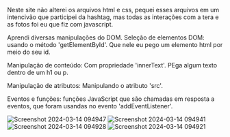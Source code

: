 Neste site não alterei os arquivos html e css, pequei esses arquivos em um intencivão que participei da hashtag, mas todas as interações com a tera e as fotos foi eu que fiz com javascript.

Aprendi diversas manipulações do DOM.
Seleção de elementos DOM: usando o método 'getElementById'. Que nele eu pego um elemento html por meio do seu id.

Manipulação de conteúdo: Com propriedade 'innerText'. PEga algum texto dentro de um h1 ou p.

Manipulação de atributos: Manipulando o atributo 'src'.

Eventos e funções: funções JavaScript que são chamadas em resposta a eventos, que foram usandas no evento 'addEventListener'.


![Screenshot 2024-03-14 094947](https://github.com/Alexandre-Konrath/Site-Apple-Smartwatch/assets/160286787/ba71f7c5-6dba-4069-90ba-29f051d77b6a)
![Screenshot 2024-03-14 094941](https://github.com/Alexandre-Konrath/Site-Apple-Smartwatch/assets/160286787/e99c8748-58cf-4a41-b39e-ffef28843d75)
![Screenshot 2024-03-14 094928](https://github.com/Alexandre-Konrath/Site-Apple-Smartwatch/assets/160286787/43892bfd-974e-4b7c-a699-5f4ecb9e216b)
![Screenshot 2024-03-14 094921](https://github.com/Alexandre-Konrath/Site-Apple-Smartwatch/assets/160286787/a81f4206-5589-4412-8431-bf08cdf953c9)
